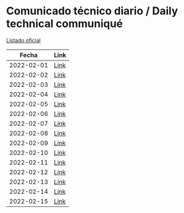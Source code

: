 # Comunicado técnico diario / Daily technical communiqué

[Listado oficial](https://www.gob.mx/salud/documentos/coronavirus-covid19-comunicados-tecnicos-diarios-febrero-2022)

| Fecha               | Link        |
| ------------------- | ----------  |
| 2022-02-01 | [Link](https://www.gob.mx/salud/prensa/comunicado-tecnico-diario-covid-19-293717) |
| 2022-02-02 | [Link](https://www.gob.mx/salud/prensa/comunicado-tecnico-diario-covid-19-293742) |
| 2022-02-03 | [Link](https://www.gob.mx/salud/prensa/comunicado-tecnico-diario-covid-19-293969) |
| 2022-02-04 | [Link](https://www.gob.mx/salud/prensa/comunicado-tecnico-diario-covid-19-294058) |
| 2022-02-05 | [Link](https://www.gob.mx/salud/prensa/comunicado-tecnico-diario-covid-19-294092) |
| 2022-02-06 | [Link](https://www.gob.mx/salud/prensa/comunicado-tecnico-diario-covid-19-294118) |
| 2022-02-07 | [Link](https://www.gob.mx/salud/prensa/comunicado-tecnico-diario-covid-19-294155) |
| 2022-02-08 | [Link](https://www.gob.mx/salud/prensa/comunicado-tecnico-diario-covid-19-294158) |
| 2022-02-09 | [Link](https://www.gob.mx/salud/prensa/comunicado-tecnico-diario-covid-19-294349) |
| 2022-02-10 | [Link](https://www.gob.mx/salud/prensa/comunicado-tecnico-diario-covid-19-294419) |
| 2022-02-11 | [Link](https://www.gob.mx/salud/prensa/comunicado-tecnico-diario-covid-19-294490) |
| 2022-02-12 | [Link](https://www.gob.mx/salud/prensa/comunicado-tecnico-diario-covid-19-294533) |
| 2022-02-13 | [Link](https://www.gob.mx/salud/prensa/comunicado-tecnico-diario-covid-19-294534) |
| 2022-02-14 | [Link](https://www.gob.mx/salud/prensa/comunicado-tecnico-diario-covid-19-294536) |
| 2022-02-15 | [Link](https://www.gob.mx/salud/prensa/comunicado-tecnico-diario-covid-19-294535) |
